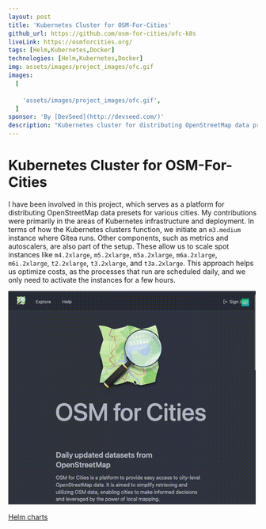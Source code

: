 ```yaml
---
layout: post
title: 'Kubernetes Cluster for OSM-For-Cities'
github_url: https://github.com/osm-for-cities/ofc-k8s
liveLink: https://osmforcities.org/
tags: [Helm,Kubernetes,Docker]
technologies: [Helm,Kubernetes,Docker]
img: assets/images/project_images/ofc.gif
images:
  [
    
    'assets/images/project_images/ofc.gif',
  ]
sponsor: 'By [DevSeed](http://devseed.com/)'
description: "Kubernetes cluster for distributing OpenStreetMap data presets for various cities."
---
```


# Kubernetes Cluster for OSM-For-Cities

I have been involved in this project, which serves as a platform for distributing OpenStreetMap data presets for various cities. My contributions were primarily in the areas of Kubernetes infrastructure and deployment. In terms of how the Kubernetes clusters function, we initiate an `m3.medium` instance where Gitea runs. Other components, such as metrics and autoscalers, are also part of the setup. These allow us to scale spot instances like `m4.2xlarge`, `m5.2xlarge`, `m5a.2xlarge`, `m6a.2xlarge`, `m6i.2xlarge`, `t2.2xlarge`, `t3.2xlarge`, and `t3a.2xlarge`. This approach helps us optimize costs, as the processes that run are scheduled daily, and we only need to activate the instances for a few hours.

![](/assets/images/project_images/ofc.gif)

[Helm charts](https://github.com/osm-for-cities/osm-for-cities/tree/develop/osm-for-cities)
